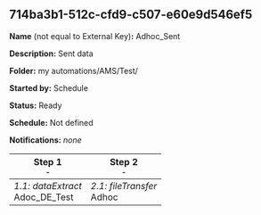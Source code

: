 ## 714ba3b1-512c-cfd9-c507-e60e9d546ef5

**Name** (not equal to External Key)**:** Adhoc_Sent

**Description:** Sent data

**Folder:** my automations/AMS/Test/

**Started by:** Schedule

**Status:** Ready

**Schedule:** Not defined

**Notifications:** _none_


| Step 1<br>_<small>-</small>_ | Step 2<br>_<small>-</small>_ |
| --- | --- |
| _1.1: dataExtract_<br>Adoc_DE_Test | _2.1: fileTransfer_<br>Adhoc |
